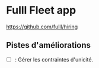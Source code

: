 # Fulll Fleet app

https://github.com/fulll/hiring

## Pistes d'améliorations

- [ ] : Gérer les contraintes d'unicité.